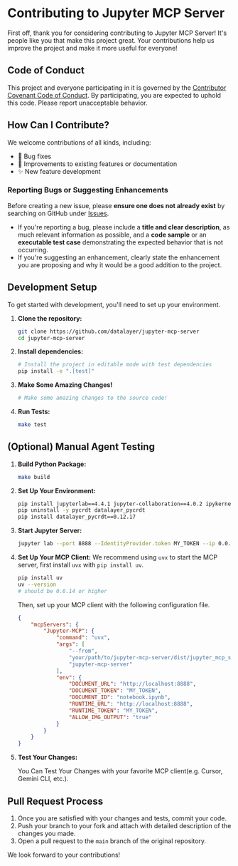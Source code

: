 <!--
  ~ Copyright (c) 2023-2024 Datalayer, Inc.
  ~
  ~ BSD 3-Clause License
-->

# Contributing to Jupyter MCP Server

First off, thank you for considering contributing to Jupyter MCP Server! It's people like you that make this project great. Your contributions help us improve the project and make it more useful for everyone!

## Code of Conduct

This project and everyone participating in it is governed by the [Contributor Covenant Code of Conduct](CODE_OF_CONDUCT.md). By participating, you are expected to uphold this code. Please report unacceptable behavior.

## How Can I Contribute?

We welcome contributions of all kinds, including:
- 🐛 Bug fixes
- 📝 Improvements to existing features or documentation
- ✨ New feature development

### Reporting Bugs or Suggesting Enhancements

Before creating a new issue, please **ensure one does not already exist** by searching on GitHub under [Issues](https://github.com/datalayer/jupyter-mcp-server/issues).

- If you're reporting a bug, please include a **title and clear description**, as much relevant information as possible, and a **code sample** or an **executable test case** demonstrating the expected behavior that is not occurring.
- If you're suggesting an enhancement, clearly state the enhancement you are proposing and why it would be a good addition to the project.

## Development Setup

To get started with development, you'll need to set up your environment.

1.  **Clone the repository:**
    ```bash
    git clone https://github.com/datalayer/jupyter-mcp-server
    cd jupyter-mcp-server
    ```

2.  **Install dependencies:**
    ```bash
    # Install the project in editable mode with test dependencies
    pip install -e ".[test]"
    ```

3.  **Make Some Amazing Changes!**
    ```bash
    # Make some amazing changes to the source code!
    ```

4.  **Run Tests:**
    ```bash
    make test
    ```

## (Optional) Manual Agent Testing

1.  **Build Python Package:**
    ```bash
    make build
    ```

2. **Set Up Your Environment:**
    ```bash
    pip install jupyterlab==4.4.1 jupyter-collaboration==4.0.2 ipykernel
    pip uninstall -y pycrdt datalayer_pycrdt
    pip install datalayer_pycrdt==0.12.17
    ```

3.  **Start Jupyter Server:**
    ```bash
    jupyter lab --port 8888 --IdentityProvider.token MY_TOKEN --ip 0.0.0.0
    ```

4.  **Set Up Your MCP Client:**
    We recommend using `uvx` to start the MCP server, first install `uvx` with `pip install uv`.

    ```bash
    pip install uv
    uv --version
    # should be 0.6.14 or higher
    ```

    Then, set up your MCP client with the following configuration file.

    ```json
    {
        "mcpServers": {
            "Jupyter-MCP": {
                "command": "uvx",
                "args": [
                    "--from",
                    "your/path/to/jupyter-mcp-server/dist/jupyter_mcp_server-x.x.x-py3-none-any.whl",
                    "jupyter-mcp-server"
                ],
                "env": {
                    "DOCUMENT_URL": "http://localhost:8888",
                    "DOCUMENT_TOKEN": "MY_TOKEN",
                    "DOCUMENT_ID": "notebook.ipynb",
                    "RUNTIME_URL": "http://localhost:8888",
                    "RUNTIME_TOKEN": "MY_TOKEN",
                    "ALLOW_IMG_OUTPUT": "true"
                }
            }
        }
    }
    ```

5.  **Test Your Changes:**

    You Can Test Your Changes with your favorite MCP client(e.g. Cursor, Gemini CLI, etc.).

## Pull Request Process

1.  Once you are satisfied with your changes and tests, commit your code.
2.  Push your branch to your fork and attach with detailed description of the changes you made.
3.  Open a pull request to the `main` branch of the original repository.

We look forward to your contributions!
